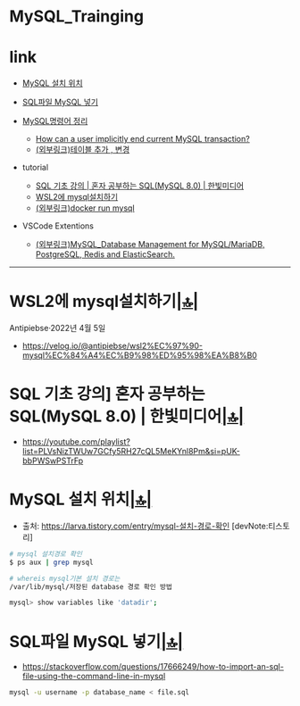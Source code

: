 # MySQL_Trainging

# link

- [MySQL 설치 위치]()
- [SQL파일 MySQL 넣기]()

- [MySQL명령어 정리](#mysql명령어-정리)
  - [How can a user implicitly end current MySQL transaction?](#how-can-a-user-implicitly-end-current-mysql-transaction)
  - [(외부링크)테이블 추가 , 변경](https://dreamcoding.tistory.com/71)
- tutorial
  - [SQL 기초 강의 | 혼자 공부하는 SQL(MySQL 8.0) | 한빛미디어](#sql-기초-강의-혼자-공부하는-sqlmysql-80--한빛미디어)
  - [WSL2에 mysql설치하기](#wsl2에-mysql설치하기)
  - [(외부링크)docker run mysql](https://poiemaweb.com/docker-mysql)

- VSCode Extentions
  - [(외부링크)MySQL_Database Management for MySQL/MariaDB, PostgreSQL, Redis and ElasticSearch.](https://marketplace.visualstudio.com/items?itemName=cweijan.vscode-mysql-client2)

<hr />

# WSL2에 mysql설치하기[|🔝|](#link)
Antipiebse·2022년 4월 5일
- https://velog.io/@antipiebse/wsl2%EC%97%90-mysql%EC%84%A4%EC%B9%98%ED%95%98%EA%B8%B0

# SQL 기초 강의] 혼자 공부하는 SQL(MySQL 8.0) | 한빛미디어[|🔝|](#link)
- https://youtube.com/playlist?list=PLVsNizTWUw7GCfy5RH27cQL5MeKYnl8Pm&si=pUK-bbPWSwPSTrFp

# MySQL 설치 위치[|🔝|](#link)

- 출처: https://larva.tistory.com/entry/mysql-설치-경로-확인 [devNote:티스토리]

```bash
# mysql 설치경로 확인
$ ps aux | grep mysql

# whereis mysql기본 설치 경로는
/var/lib/mysql/저장된 database 경로 확인 방법

mysql> show variables like 'datadir';

```

# SQL파일 MySQL 넣기[|🔝|](#link)

- https://stackoverflow.com/questions/17666249/how-to-import-an-sql-file-using-the-command-line-in-mysql

```bash
mysql -u username -p database_name < file.sql
```
